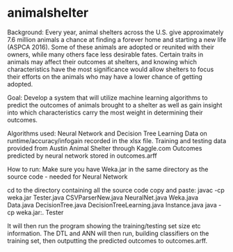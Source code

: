 # animalshelter
Background: Every year, animal shelters across the U.S. give approximately 7.6 million animals a chance at finding a forever home and starting a new life (ASPCA 2016). Some of these animals are adopted or  reunited with their owners, while many others face less desirable fates. Certain traits in animals may affect their outcomes at shelters, and knowing which characteristics have the most significance would allow shelters to focus their efforts on the animals who may have a lower chance of getting adopted. 

Goal: Develop a system that will utilize machine learning algorithms to predict the outcomes of animals brought to a shelter as well as gain insight into which characteristics carry the most weight in determining their outcomes.

Algorithms used: Neural Network and Decision Tree Learning
Data on runtime/accuracy/infogain recorded in the xlsx file.
Training and testing data provided from Austin Animal Shelter through Kaggle.com
Outcomes predicted by neural network stored in outcomes.arff

How to run:
Make sure you have Weka.jar in the same directory as the source code - needed for Neural Network

cd to the directory containing all the source code
copy and paste:
javac -cp weka.jar Tester.java CSVParserNew.java NeuralNet.java Weka.java Data.java DecisionTree.java DecisionTreeLearning.java Instance.java
java -cp weka.jar:. Tester

It will then run the program showing the training/testing set size etc information.
The DTL and ANN will then run, building classifiers on the training set, then outputting the predicted outcomes to outcomes.arff.


